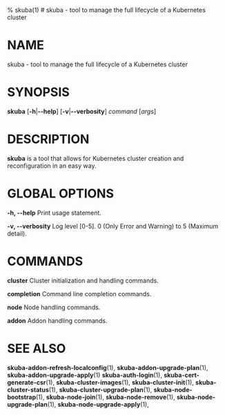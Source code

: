 % skuba(1) # skuba - tool to manage the full lifecycle of a Kubernetes cluster
# NAME
skuba - tool to manage the full lifecycle of a Kubernetes cluster

# SYNOPSIS
**skuba**
[**-h**|**--help**] [**-v**|**--verbosity**]
*command* [*args*]

# DESCRIPTION
**skuba** is a tool that allows for Kubernetes cluster creation and
reconfiguration in an easy way.

# GLOBAL OPTIONS

**-h, --help**
  Print usage statement.

**-v, --verbosity**
  Log level [0-5]. 0 (Only Error and Warning) to 5 (Maximum detail).

# COMMANDS

**cluster**
  Cluster initialization and handling commands.

**completion**
  Command line completion commands.

**node**
  Node handling commands.

**addon**
  Addon handling commands.

# SEE ALSO
**skuba-addon-refresh-localconfig**(1),
**skuba-addon-upgrade-plan**(1),
**skuba-addon-upgrade-apply**(1)
**skuba-auth-login**(1),
**skuba-cert-generate-csr**(1),
**skuba-cluster-images**(1),
**skuba-cluster-init**(1),
**skuba-cluster-status**(1),
**skuba-cluster-upgrade-plan**(1),
**skuba-node-bootstrap**(1),
**skuba-node-join**(1),
**skuba-node-remove**(1),
**skuba-node-upgrade-plan**(1),
**skuba-node-upgrade-apply**(1),
